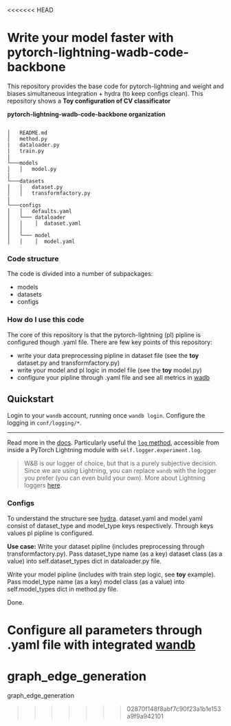 <<<<<<< HEAD
# Write your model faster with pytorch-lightning-wadb-code-backbone
This repository provides the base code for pytorch-lightning and weight and biases simultaneous integration + hydra (to keep configs clean).
This repository shows a **Toy configuration of CV classificator**

**pytorch-lightning-wadb-code-backbone organization** 

```

│   README.md
│   method.py
|   dataloader.py
|   train.py
|
└───models
│   │   model.py
|
└───datasets
│   │   dataset.py
│   │   transformfactory.py
|
└───configs
│   │   defaults.yaml
│   └─── dataloader
│   │    │  dataset.yaml
│   │
│   └─── model
│   │    │  model.yaml
```

### Code structure ###
The code is divided into a number of subpackages:
- models
- datasets
- configs

### How do I use this code ###
The core of this repository is that the pytorch-lightning (pl) pipline is configured though .yaml file.
There are few key points of this repository:
- write your data preprocessing pipline in dataset file (see the **toy** dataset.py and transformfactory.py)
- write your model and pl logic in model file (see the **toy** model.py)
- configure your pipline through .yaml file and see all metrics in [wadb](https://docs.wandb.ai/)

## Quickstart

Login to your `wandb` account, running once `wandb login`.
Configure the logging in `conf/logging/*`.


---


Read more in the [docs](https://docs.wandb.ai/). Particularly useful the [`log` method](https://docs.wandb.ai/library/log), accessible from inside a PyTorch Lightning module with `self.logger.experiment.log`.

> W&B is our logger of choice, but that is a purely subjective decision. Since we are using Lightning, you can replace
`wandb` with the logger you prefer (you can even build your own).
 More about Lightning loggers [here](https://pytorch-lightning.readthedocs.io/en/latest/extensions/logging.html).
### Configs ###
To understand the structure see [hydra](https://hydra.cc/docs/tutorials/basic/your_first_app/config_groups/).
dataset.yaml and model.yaml consist of dataset_type and model_type keys respectively. Through keys values pl pipline is configured.

**Use case:**
Write your dataset pipline (includes preprocessing through transformfactory.py). Pass dataset_type name (as a key) dataset class (as a value) into self.dataset_types dict in dataloader.py file. 

Write your model pipline (includes with train step logic, see **toy** example). Pass model_type name (as a key) model class (as a value) into self.model_types dict in method.py file. 

Done. 

Configure all parameters through .yaml file with integrated [wandb](https://docs.wandb.ai/)
=======
# graph_edge_generation
graph_edge_generation
>>>>>>> 02870f148f8abf7c90f23a1b1e153a9f9a942101
